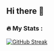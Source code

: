 ## Hi there 👋

<!--
**KlassnayaAfrodita/KlassnayaAfrodita** is a ✨ _special_ ✨ repository because its `README.md` (this file) appears on your GitHub profile.

Here are some ideas to get you started:

 🔭 I’m currently working on Goravel
 🌱 I’m currently learning MEPHI (Moscow)
-->
### :fire: My Stats : 
[![GitHub Streak](http://github-readme-streak-stats.herokuapp.com?username=KlassnayaAfroditae&theme=dark&background=000000)](https://git.io/streak-stats)

